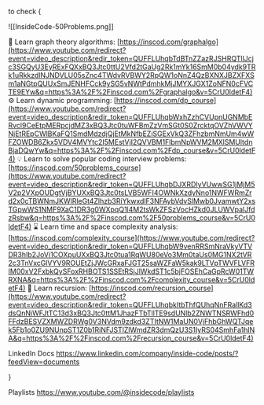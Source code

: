 

to check {

![[InsideCode-50Problems.png]]


🔴 Learn graph theory algorithms: [https://inscod.com/graphalgo](https://www.youtube.com/redirect?event=video_description&redir_token=QUFFLUhqbTdBTnZZazRJSHRQTllJcjc3SGQyU3EyRExFQXxBQ3Jtc0ttU2Vfd2tGaUg2Rk1mYk16SmM0b04ydk9TRk1uRkkzdlNJNDVLU05sZnc4TWdvRVBWY2RpQW1oNnZ4QzBXNXJBZXFXSm1aNGtpQUUxSmJENHFCck9ySG5vNWtPdmhkMjJMYXJGX1ZoNFN0cFVCTE9EYw&q=https%3A%2F%2Finscod.com%2Fgraphalgo&v=5CrU0ldetF4) ⚙ Learn dynamic programming: [https://inscod.com/dp_course](https://www.youtube.com/redirect?event=video_description&redir_token=QUFFLUhqbWxhZzhCVUpnUGNMbERvcl9CeEtpMERpcjdMZ3xBQ3Jtc0tuWFBmZzVmSGt0S0ZrcktqOVZhVWVYNjEtREpCWlBKaFQ1SmdMdzdjQjEtMkNfbEZiSGExVkQ3ZFhzbmNmUm4wWFZOWDB6Zkx5VDV4MVYtc2I5MEstVjI2QVVBM1FlbmNpWVM2MXlSMUltdnBjaDQwYw&q=https%3A%2F%2Finscod.com%2Fdp_course&v=5CrU0ldetF4) 💡 Learn to solve popular coding interview problems: [https://inscod.com/50problems_course](https://www.youtube.com/redirect?event=video_description&redir_token=QUFFLUhqbDJXRDIyVUwwSG1jMjM5V2p2VXpOUDgtVjBYUXxBQ3Jtc0tsLVB5WFI4OWNkXzdyNno1NWFWRmZrd2x0cTBWNmJKWlRleGt4Zlhzb3RiYkwxdlF3NFAybVdvSlMwb0JvamwtY2xsTGpwWS1NMF9XaC1DR3g0WXpqQ1l4M2tsWkZFSzVocHZkd0JLUWVpalJfdzRsbw&q=https%3A%2F%2Finscod.com%2F50problems_course&v=5CrU0ldetF4) ⌛ Learn time and space complexity analysis: [https://inscod.com/complexity_course](https://www.youtube.com/redirect?event=video_description&redir_token=QUFFLUhqbW9venRRSmNraVkyVTVDR3hIb2JoVi1COXpuUXxBQ3Jtc0tua1RqWU80eVo3Mm0taUs0MG1NX2tVR2c3TnVxcGlVYV9ROUEtZjJWcGRxaFJGT25saWZFaW5kak9LTVpTWVFLVFRIM00xV2FxbkQySFoxRHBOTS1SSEtRSjJlWkdST1c5bjFOSEhCaGpRcW01TWRXNA&q=https%3A%2F%2Finscod.com%2Fcomplexity_course&v=5CrU0ldetF4) 🔁 Learn recursion: [https://inscod.com/recursion_course](https://www.youtube.com/redirect?event=video_description&redir_token=QUFFLUhqbkItbThfQUhqNnFRallKd3dsQnNiWFJtTC13d3xBQ3Jtc0ttM1JhazFTbTllTE9sdUNlb2ZNWTNSRWFhd0FFdzBESVZXMWZDRWg0V3NVdm9zdkd3ZTItNW1MaUN0VjFhbGhWQTJqek5Fb1o0ZU9NUnpST1Z0b1RiNFJSTlZlWmdZR3dmQzU3S1IyRS04SmhFa1hlNA&q=https%3A%2F%2Finscod.com%2Frecursion_course&v=5CrU0ldetF4)

LinkedIn Docs
https://www.linkedin.com/company/inside-code/posts/?feedView=documents

}


Playlists
https://www.youtube.com/@insidecode/playlists









